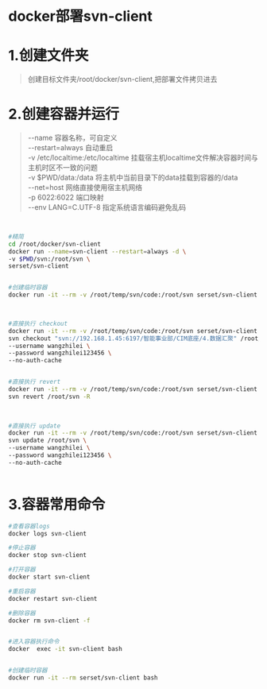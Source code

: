 # docker部署svn-client
 
# 1.创建文件夹
> 创建目标文件夹/root/docker/svn-client,把部署文件拷贝进去
 


# 2.创建容器并运行
> --name 容器名称，可自定义  
> --restart=always 自动重启  
> -v /etc/localtime:/etc/localtime 挂载宿主机localtime文件解决容器时间与主机时区不一致的问题  
> -v $PWD/data:/data 将主机中当前目录下的data挂载到容器的/data  
> --net=host 网络直接使用宿主机网络  
> -p 6022:6022 端口映射  
> --env LANG=C.UTF-8  指定系统语言编码避免乱码

``` bash

 
#精简
cd /root/docker/svn-client
docker run --name=svn-client --restart=always -d \
-v $PWD/svn:/root/svn \
serset/svn-client


#创建临时容器
docker run -it --rm -v /root/temp/svn/code:/root/svn serset/svn-client bash

 

#直接执行 checkout
docker run -it --rm -v /root/temp/svn/code:/root/svn serset/svn-client \
svn checkout "svn://192.168.1.45:6197/智能事业部/CIM底座/4.数据汇聚" /root/svn \
--username wangzhilei \
--password wangzhilei123456 \
--no-auth-cache


#直接执行 revert
docker run -it --rm -v /root/temp/svn/code:/root/svn serset/svn-client \
svn revert /root/svn -R  
 
 

#直接执行 update
docker run -it --rm -v /root/temp/svn/code:/root/svn serset/svn-client \
svn update /root/svn \
--username wangzhilei \
--password wangzhilei123456 \
--no-auth-cache 
 

```

# 3.容器常用命令

``` bash
#查看容器logs
docker logs svn-client

#停止容器
docker stop svn-client

#打开容器
docker start svn-client

#重启容器
docker restart svn-client

#删除容器
docker rm svn-client -f


#进入容器执行命令
docker  exec -it svn-client bash


#创建临时容器
docker run -it --rm serset/svn-client bash

```


 






